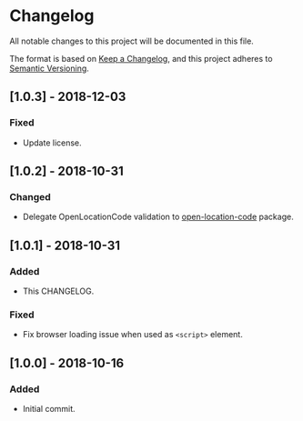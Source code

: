 # Changelog
All notable changes to this project will be documented in this file.

The format is based on [Keep a Changelog](https://keepachangelog.com/en/1.0.0/),
and this project adheres to [Semantic Versioning](https://semver.org/spec/v2.0.0.html).

## [1.0.3] - 2018-12-03
### Fixed
- Update license.

## [1.0.2] - 2018-10-31
### Changed
- Delegate OpenLocationCode validation to [open-location-code](https://github.com/google/open-location-code/tree/master/js) package.

## [1.0.1] - 2018-10-31
### Added
- This CHANGELOG.

### Fixed
- Fix browser loading issue when used as `<script>` element.

## [1.0.0] - 2018-10-16
### Added
- Initial commit.
